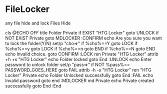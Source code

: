 # FileLocker
any file hide and lock
Files Hide 

cls 
@ECHO OFF 
title Folder Private 
if EXIST "HTG Locker" goto UNLOCK 
if NOT EXIST Private goto MDLOCKER 
:CONFIRM 
echo Are you sure you want to lock the folder(Y/N) 
set/p "cho=>" 
if %cho%==Y goto LOCK 
if %cho%==y goto LOCK 
if %cho%==n goto END 
if %cho%==N goto END 
echo Invalid choice. 
goto CONFIRM 
:LOCK 
ren Private "HTG Locker" 
attrib +h +s "HTG Locker" 
echo Folder locked 
goto End 
:UNLOCK 
echo Enter password to unlock folder 
set/p "pass=>" 
if NOT %pass%== PASSWORD_GOES_HERE goto FAIL 
attrib -h -s "HTG Locker" 
ren "HTG Locker" Private 
echo Folder Unlocked successfully 
goto End 
:FAIL 
echo Invalid password 
goto end 
:MDLOCKER 
md Private 
echo Private created successfully 
goto End 
:End
